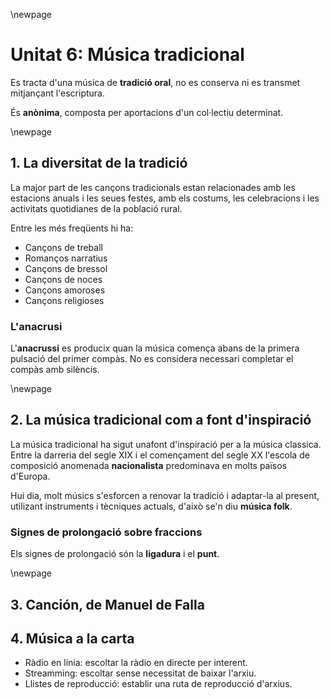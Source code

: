 \newpage

# Unitat 6: Música tradicional

Es tracta d'una música de **tradició oral**, no es conserva ni es transmet mitjançant l'escriptura.

És **anònima**, composta per aportacions d'un col·lectiu determinat.

\newpage

## 1. La diversitat de la tradició

La major part de les cançons tradicionals estan relacionades amb les estacions anuals i les seues festes, amb els costums, les celebracions i les activitats quotidianes de la població rural.

Entre les més freqüents hi ha:

- Cançons de treball
- Romanços narratius
- Cançons de bressol
- Cançons de noces
- Cançons amoroses
- Cançons religioses

### L'anacrusi

L'**anacrussi** es producix quan la música comença abans de la primera pulsació del primer compàs. No es considera necessari completar el compàs amb silèncis.


\newpage

## 2. La música tradicional com a font d'inspiració

La música tradicional ha sigut unafont d'inspiració per a la música classica. Entre la darreria del segle XIX i el començament del segle XX l'escola de composició anomenada **nacionalista** predominava en molts països d'Europa.

Hui dia, molt músics s'esforcen a renovar la tradició i adaptar-la al present, utilizant instruments i tècniques actuals, d'això se'n diu **música folk**.


### Signes de prolongació sobre fraccions

Els signes de prolongació són la **ligadura** i el **punt**.

\newpage

## 3. Canción, de Manuel de Falla

## 4. Música a la carta

- Ràdio en línia: escoltar la ràdio en directe per interent.
- Streamming: escoltar sense necessitat de baixar l'arxiu.
- Llistes de reproducció: establir una ruta de reproducció d'arxius.
